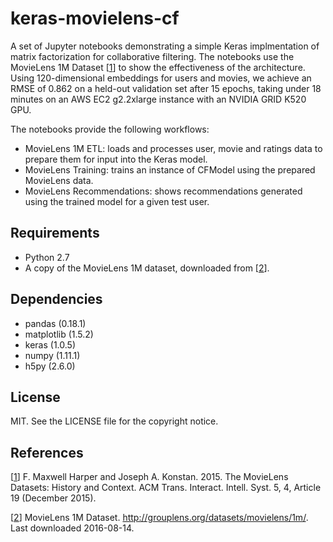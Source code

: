 # keras-movielens-cf

A set of Jupyter notebooks demonstrating a simple Keras implmentation
of matrix factorization for collaborative filtering. The notebooks use
the MovieLens 1M Dataset [[1]] to show the effectiveness of the
architecture. Using 120-dimensional embeddings for users and movies,
we achieve an RMSE of 0.862 on a held-out validation set after 15
epochs, taking under 18 minutes on an AWS EC2 g2.2xlarge instance with an
NVIDIA GRID K520 GPU.

The notebooks provide the following workflows:
* MovieLens 1M ETL: loads and processes user, movie and ratings data to prepare them for input into the Keras model.
* MovieLens Training: trains an instance of CFModel using the prepared MovieLens data.
* MovieLens Recommendations: shows recommendations generated using the trained model for a given test user.

## Requirements

* Python 2.7
* A copy of the MovieLens 1M dataset, downloaded from [[2]].

## Dependencies

* pandas (0.18.1)
* matplotlib (1.5.2)
* keras (1.0.5)
* numpy (1.11.1)
* h5py (2.6.0)  

## License

MIT. See the LICENSE file for the copyright notice.

## References

[[1]] F. Maxwell Harper and Joseph A. Konstan. 2015. The MovieLens Datasets: History and Context. ACM Trans. Interact. Intell. Syst. 5, 4, Article 19 (December 2015).

[[2]] MovieLens 1M Dataset. http://grouplens.org/datasets/movielens/1m/. Last downloaded 2016-08-14.

[1]: http://dx.doi.org/10.1145/2827872
[2]: http://grouplens.org/datasets/movielens/1m/
